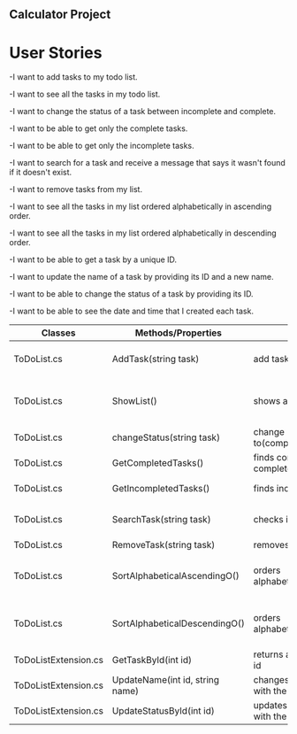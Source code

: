## Calculator Project

# User Stories



-I want to add tasks to my todo list.

-I want to see all the tasks in my todo list.

-I want to change the status of a task between incomplete and complete.

-I want to be able to get only the complete tasks.

-I want to be able to get only the incomplete tasks.

-I want to search for a task and receive a message that says it wasn't found if it doesn't exist.

-I want to remove tasks from my list.

-I want to see all the tasks in my list ordered alphabetically in ascending order.

-I want to see all the tasks in my list ordered alphabetically in descending order.

-I want to be able to get a task by a unique ID.

-I want to update the name of a task by providing its ID and a new name.

-I want to be able to change the status of a task by providing its ID.

-I want to be able to see the date and time that I created each task.



| Classes         | Methods/Properties                                 | Scenario                        | Outputs          |
|-----------------|----------------------------------------------------|---------------------------------|------------------
|ToDoList.cs	  |AddTask(string task)                               |add task to task list            |an extra task in the task list
|ToDoList.cs	  |ShowList()                                      |shows all tasks in list          |presentation of all the tasks in the list
|ToDoList.cs	  |changeStatus(string task)                           |change to(complete/incomplete)   |
|ToDoList.cs	  |GetCompletedTasks()									   |finds complete tasks              complete tasks 
|ToDoList.cs	  |GetIncompletedTasks()									   |finds incomplete tasks           |incomplete tasks 
|ToDoList.cs	  |SearchTask(string task)			       			   |checks if task exists            |message if it does not exist
|ToDoList.cs	  |RemoveTask(string task)							   |removes a given task             |
|ToDoList.cs	  |SortAlphabeticalAscendingO()									   |orders alphabetically(ascending) |tasks in ascending alphabetical order
|ToDoList.cs	  |SortAlphabeticalDescendingO()								   |orders alphabetically(descending)|tasks in descending alphabetical order
|ToDoListExtension.cs	  |GetTaskById(int id)							   |returns a task by giving an id           |
|ToDoListExtension.cs	  |UpdateName(int id, string name)									   |changes name of the task with the given id |
|ToDoListExtension.cs	  |UpdateStatusById(int id)								   |updates status on the task with the given id|
